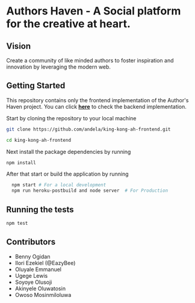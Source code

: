 # Authors Haven - A Social platform for the creative at heart.

## Vision

Create a community of like minded authors to foster inspiration and innovation by leveraging the modern web.

## Getting Started

This repository contains only the frontend implementation of the Author's Haven project. You can click **[here](https://github.com/andela/king-kong-ah-backend)** to check the backend implementation.

Start by cloning the repository to your local machine

```bash
git clone https://github.com/andela/king-kong-ah-frontend.git

cd king-kong-ah-frontend
```

Next install the package dependencies by running

```bash
npm install
```

After that start or build the application by running

```bash
  npm start # For a local development
  npm run heroku-postbuild and node server  # For Production
```

## Running the tests

```bash
npm test

```
## Contributors
- Benny Ogidan
- Ilori Ezekiel (@EazyBee)
- Oluyale Emmanuel
- Ugege Lewis
- Soyoye Olusoji
- Akinyele Oluwatosin
- Owoso Mosinmiloluwa
